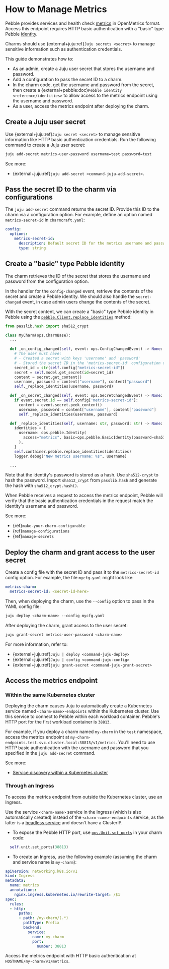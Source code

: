 # How to Manage Metrics

Pebble provides services and health check [metrics](https://documentation.ubuntu.com/pebble/reference/api/#/metrics/get_v1_metrics) in OpenMetrics format. Access this endpoint requires HTTP basic authentication with a "basic" type Pebble [identity](https://documentation.ubuntu.com/pebble/reference/identities/).

Charms should use {external+juju:ref}`Juju secrets <secret>` to manage sensitive information such as authentication credentials.

This guide demonstrates how to:

- As an admin, create a Juju user secret that stores the username and password.
- Add a configuration to pass the secret ID to a charm.
- In the charm code, get the username and password from the secret, then create a {external+pebble:doc}`Pebble identity <reference/identities>` to allow access to the metrics endpoint using the username and password.
- As a user, access the metrics endpoint after deploying the charm.

## Create a Juju user secret

Use {external+juju:ref}`Juju secret <secret>` to manage sensitive information like HTTP basic authentication credentials. Run the following command to create a Juju user secret:

```bash
juju add-secret metrics-user-password username=test password=test
```

See more:

- {external+juju:ref}`juju add-secret <command-juju-add-secret>`.

## Pass the secret ID to the charm via configurations

The `juju add-secret` command returns the secret ID. Provide this ID to the charm via a configuration option. For example, define an option named `metrics-secret-id` in `charmcraft.yaml`:

```yaml
config:
  options:
    metrics-secret-id:
      description: Default secret ID for the metrics username and password
      type: string
```

## Create a "basic" type Pebble identity

The charm retrieves the ID of the secret that stores the username and password from the configuration option.

In the handler for the `config-changed` event, retrieve the contents of the secret and create a Pebble identity. We should also handle the `secret-changed` event, in case admin users change the contents of the secret.

With the secret content, we can create a "basic" type Pebble identity in Pebble using the [`pebble.Client.replace_identities`](ops.pebble.Client.replace_identities) method:

```python
from passlib.hash import sha512_crypt

class MyCharm(ops.CharmBase):
  ...

  def _on_config_changed(self, event: ops.ConfigChangedEvent) -> None:
    # The user must have:
    # - Created a secret with keys 'username' and 'password'
    # - Stored the secret ID in the 'metrics-secret-id' configuration option
    secret_id = str(self.config["metrics-secret-id"])
    secret = self.model.get_secret(id=secret_id)
    content = secret.get_content()
    username, password = content["username"], content["password"]
    self._replace_identities(username, password)

  def _on_secret_changed(self, event: ops.SecretChangedEvent) -> None:
    if event.secret.id == self.config['metrics-secret-id']:
      content = event.secret.peek_content()
      username, password = content["username"], content["password"]
      self._replace_identities(username, password)

  def _replace_identities(self, username: str, password: str) -> None:
    identities = {
      username: ops.pebble.Identity(
        access="metrics", basic=ops.pebble.BasicIdentity(password=sha512_crypt.hash(password))
      ),
    }
    self.container.pebble.replace_identities(identities)
    logger.debug("New metrics username: %s", username)

  ...
```

Note that the identity's password is stored as a hash. Use `sha512-crypt` to hash the password. Import `sha512_crypt` from `passlib.hash` and generate the hash with `sha512_crypt.hash()`.

When Pebble receives a request to access the metrics endpoint, Pebble will verify that the basic authentication credentials in the request match the identity's username and password.

See more:

- {ref}`make-your-charm-configurable`
- {ref}`manage-configurations`
- {ref}`manage-secrets`

## Deploy the charm and grant access to the user secret

Create a config file with the secret ID and pass it to the `metrics-secret-id` config option. For example, the file `mycfg.yaml` might look like:

```yaml
metrics-charm:
  metrics-secret-id: <secret-id-here>
```

Then, when deploying the charm, use the `--config` option to pass in the YAML config file:

```bash
juju deploy <charm-name> --config mycfg.yaml
```

After deploying the charm, grant access to the user secret:

```bash
juju grant-secret metrics-user-password <charm-name>
```

For more information, refer to:

- {external+juju:ref}`Juju | deploy <command-juju-deploy>`
- {external+juju:ref}`Juju | config <command-juju-config>`
- {external+juju:ref}`juju grant-secret <command-juju-grant-secret>`

## Access the metrics endpoint

### Within the same Kubernetes cluster

Deploying the charm causes Juju to automatically create a Kubernetes service named `<charm-name>-endpoints` within the Kubernetes cluster. Use this service to connect to Pebble within each workload container. Pebble's HTTP port for the first workload container is `38813`.

For example, if you deploy a charm named `my-charm` in the `test` namespace, access the metrics endpoint at `my-charm-endpoints.test.svc.cluster.local:38813/v1/metrics`. You'll need to use HTTP basic authentication with the username and password that you specified in the `juju add-secret` command.

See more:

- [Service discovery within a Kubernetes cluster](https://kubernetes.io/docs/concepts/services-networking/dns-pod-service/)

### Through an Ingress

To access the metrics endpoint from outside the Kubernetes cluster, use an Ingress.

Use the service `<charm-name>` service in the Ingress (which is also automatically created) instead of the `<charm-name>-endpoints` service, as the latter is a [headless service](https://kubernetes.io/docs/concepts/services-networking/service/#headless-services) and doesn't have a ClusterIP.

- To expose the Pebble HTTP port, use [`ops.Unit.set_ports`](ops.Unit.set_ports) in your charm code:

```python
  self.unit.set_ports(38813)
```

- To create an Ingress, use the following example (assuming the charm and service name is `my-charm`):

```yaml
apiVersion: networking.k8s.io/v1
kind: Ingress
metadata:
  name: metrics
  annotations:
    nginx.ingress.kubernetes.io/rewrite-target: /$1
spec:
  rules:
  - http:
      paths:
      - path: /my-charm/(.*)
        pathType: Prefix
        backend:
          service:
            name: my-charm
            port:
              number: 38813
```

Access the metrics endpoint with HTTP basic authentication at `HOSTNAME/my-charm/v1/metrics`.
